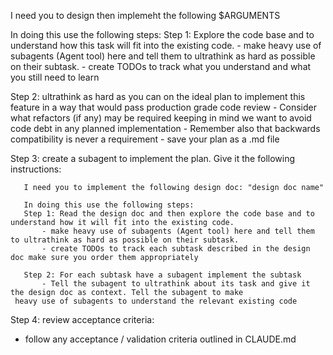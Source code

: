 I need you to design then implemeht the following
<task>
$ARGUMENTS
</task>

In doing this use the following steps:
Step 1: Explore the code base and to understand how this task will fit into the existing code.
     - make heavy use of subagents (Agent tool) here and tell them to ultrathink as hard as possible on their subtask.
     - create TODOs to track what you understand and what you still need to learn

Step 2: ultrathink as hard as you can on the ideal plan to implement this feature in a way that would pass production grade
  code review
     - Consider what refactors (if any) may be required keeping in mind we want to avoid code debt in any planned 
 implementation
     - Remember also that backwards compatibility is never a requirement
     - save your plan as a .md file

Step 3: create a subagent to implement the plan. Give it the following instructions:
```subagent_instructions
   I need you to implement the following design doc: "design doc name"

   In doing this use the following steps:
   Step 1: Read the design doc and then explore the code base and to understand how it will fit into the existing code.
       - make heavy use of subagents (Agent tool) here and tell them to ultrathink as hard as possible on their subtask.
       - create TODOs to track each subtask described in the design doc make sure you order them appropriately

   Step 2: For each subtask have a subagent implement the subtask
       - Tell the subagent to ultrathink about its task and give it the design doc as context. Tell the subagent to make 
 heavy use of subagents to understand the relevant existing code 
 ```

 Step 4: review acceptance criteria:
   - follow any acceptance / validation criteria outlined in CLAUDE.md

